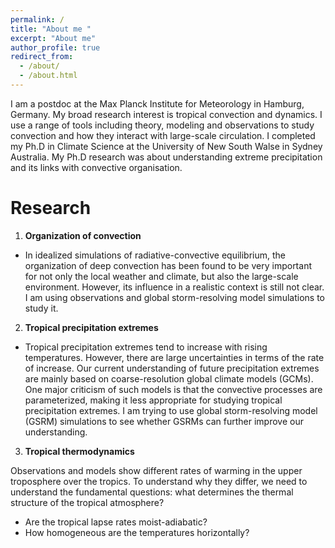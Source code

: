 ```yaml
---
permalink: /
title: "About me "
excerpt: "About me"
author_profile: true
redirect_from: 
  - /about/
  - /about.html
---
```


I am a postdoc at the Max Planck Institute for Meteorology in Hamburg, Germany. My broad research interest is tropical convection and dynamics. I use a range of tools including theory, modeling and observations to study convection and how they interact with large-scale circulation. I completed my Ph.D in Climate Science at the University of New South Walse in Sydney Australia. My Ph.D research was about understanding extreme precipitation and its links with convective organisation.

Research
======
1. **Organization of convection**
- In idealized simulations of radiative-convective equilibrium, the organization of deep convection has been found to be very important for not only the local weather and climate, but also the large-scale environment. However, its influence in a realistic context is still not clear. I am using observations and global storm-resolving model simulations to study it.

2. **Tropical precipitation extremes**
- Tropical precipitation extremes tend to increase with rising temperatures. However, there are large uncertainties in terms of the rate of increase. Our current understanding of future precipitation extremes are mainly based on coarse-resolution global climate models (GCMs). One major criticism of such models is that the convective processes are parameterized, making it less appropriate for studying tropical precipitation extremes. I am trying to use global storm-resolving model (GSRM) simulations to see whether GSRMs can further improve our understanding.

3. **Tropical thermodynamics**

Observations and models show different rates of warming in the upper troposphere over the tropics. To understand why they differ, we need to understand the fundamental questions: what determines the thermal structure of the tropical atmosphere? 
- Are the tropical lapse rates moist-adiabatic? 
- How homogeneous are the temperatures horizontally?




